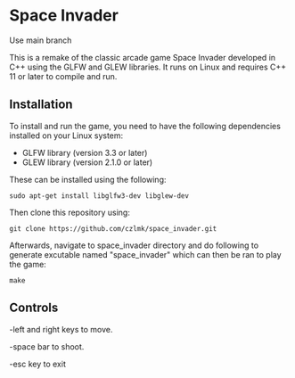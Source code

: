 # Space Invader
Use main branch

This is a remake of the classic arcade game Space Invader developed in C++ using the GLFW and GLEW libraries. It runs on Linux and requires C++ 11 or later to compile and run.

## Installation
To install and run the game, you need to have the following dependencies installed on your Linux system:

- GLFW library (version 3.3 or later)
- GLEW library (version 2.1.0 or later)

These can be installed using the following: 
```
sudo apt-get install libglfw3-dev libglew-dev
```
Then clone this repository using:
```
git clone https://github.com/czlmk/space_invader.git
```
Afterwards, navigate to space_invader directory and do following to generate excutable named "space_invader" which can then be ran to play the game:
```
make
```

## Controls

-left and right keys to move.

-space bar to shoot.

-esc key to exit
